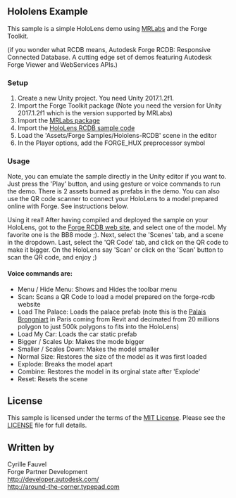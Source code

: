 
## Hololens Example

This sample is a simple HoloLens demo using [MRLabs](https://github.com/Microsoft/MRDesignLabs_Unity) and the Forge Toolkit.

(if you wonder what RCDB means, Autodesk Forge RCDB: Responsive Connected Database. A cutting edge set of demos featuring Autodesk Forge Viewer and WebServices APIs.)

### Setup

1. Create a new Unity project. You need Unity 2017.1.2f1.
2. Import the Forge Toolkit package (Note you need the version for Unity 2017.1.2f1 which is the version supported by MRLabs)
3. Import the [MRLabs package](MRLabs.unitypackage)
4. Import the [HoloLens RCDB sample code](rcdb-Example.unitypackage)
5. Load the 'Assets/Forge Samples/Hololens-RCDB' scene in the editor
6. In the Player options, add the FORGE_HUX preprocessor symbol

### Usage

Note, you can emulate the sample directly in the Unity editor if you want to. Just press the 'Play' button, and using gesture or voice commands to run the demo. There is 2 assets burned as prefabs in the demo. You can also use the QR code scanner to connect your HoloLens to a model prepared online with Forge. See instructions below.

Using it real!
After having compiled and deployed the sample on your HoloLens, got to the [Forge RCDB web site](https://forge-rcdb.autodesk.io/configurator?id=5a2b31ee58144b89730d6d5a), and select one of the model. My favorite one is the BB8 mode ;). Next, select the 'Scenes' tab, and a scene in the dropdown. Last, select the 'QR Code' tab, and click on the QR code to make it bigger. On the HoloLens say 'Scan' or click on the 'Scan' button to scan the QR code, and enjoy ;)

#### Voice commands are:

* Menu / Hide Menu: Shows and Hides the toolbar menu
* Scan: Scans a QR Code to load a model prepared on the forge-rcdb website
* Load The Palace: Loads the palace prefab (note this is the [Palais Brongniart](http://www.palaisbrongniart.com/nef.html) in Paris coming from Revit and decimated from 20 millions polygon to just 500k polygons to fits into the HoloLens)
* Load My Car: Loads the car static prefab
* Bigger / Scales Up: Makes the mode bigger
* Smaller / Scales Down: Makes the model smaller
* Normal Size: Restores the size of the model as it was first loaded
* Explode: Breaks the model apart
* Combine: Restores the model in its orginal state after 'Explode'
* Reset: Resets the scene

## License

This sample is licensed under the terms of the [MIT License](http://opensource.org/licenses/MIT). 
Please see the [LICENSE](LICENSE) file for full details.


## Written by

Cyrille Fauvel <br />
Forge Partner Development <br />
http://developer.autodesk.com/ <br />
http://around-the-corner.typepad.com <br />